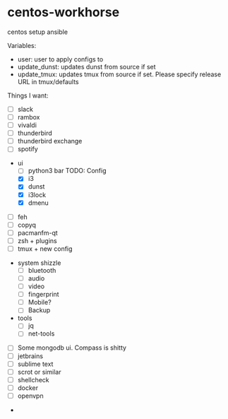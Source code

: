 # centos-workhorse
centos setup ansible


Variables:
 - user: user to apply configs to
 - update_dunst: updates dunst from source if set 
 - update_tmux: updates tmux from source if set. Please specify release URL in tmux/defaults


Things I want:
- [ ] slack
- [ ] rambox
- [ ] vivaldi
- [ ] thunderbird
- [ ] thunderbird exchange
- [ ] spotify
- ui
    - [ ] python3 bar               TODO: Config
    - [x] i3              
    - [x] dunst
    - [x] i3lock
    - [x] dmenu
- [ ] feh
- [ ] copyq
- [ ] pacmanfm-qt
- [ ] zsh + plugins
- [ ] tmux + new config
- system shizzle
    - [ ] bluetooth
    - [ ] audio
    - [ ] video
    - [ ] fingerprint
    - [ ] Mobile?
    - [ ] Backup
- tools
    - [ ] jq
    - [ ] net-tools
- [ ] Some mongodb ui. Compass is shitty
- [ ] jetbrains
- [ ] sublime text
- [ ] scrot or similar
- [ ] shellcheck
- [ ] docker
- [ ] openvpn
-